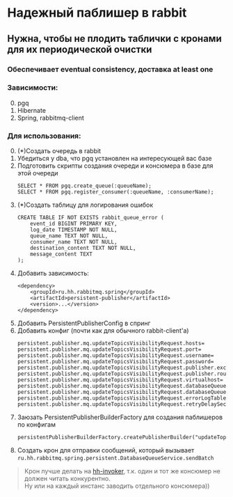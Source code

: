 # Надежный паблишер в rabbit
## Нужна, чтобы не плодить таблички с кронами для их периодической очистки
### Обеспечивает eventual consistency, доставка at least one
### Зависимости:
0. pgq
1. Hibernate
2. Spring, rabbitmq-client
### Для использования:
0. (*)Создать очередь в rabbit
1. Убедиться у dba, что pgq установлен на интересующей вас базе
2. Подготовить скрипты создания очереди и консюмера в базе для этой очереди
    ```
    SELECT * FROM pgq.create_queue(:queueName);
    SELECT * FROM pgq.register_consumer(:queueName, :consumerName);
    ```
3. (*)Создать таблицу для логирования ошибок
    ```
    CREATE TABLE IF NOT EXISTS rabbit_queue_error (
        event_id BIGINT PRIMARY KEY,
        log_date TIMESTAMP NOT NULL,
        queue_name TEXT NOT NULL,
        consumer_name TEXT NOT NULL,
        destination_content TEXT NOT NULL,
        message_content TEXT
    );
    ```
4. Добавить зависимость:
    ```
    <dependency>
        <groupId>ru.hh.rabbitmq.spring</groupId>
        <artifactId>persistent-publisher</artifactId>
        <version>...</version>
    </dependency>
    ```
5. Добавить PersistentPublisherConfig в спринг
6. Добавить конфиг (почти как для обычного rabbit-client'а)
    ```
    persistent.publisher.mq.updateTopicsVisibilityRequest.hosts=
    persistent.publisher.mq.updateTopicsVisibilityRequest.port=
    persistent.publisher.mq.updateTopicsVisibilityRequest.username=
    persistent.publisher.mq.updateTopicsVisibilityRequest.password=
    persistent.publisher.mq.updateTopicsVisibilityRequest.publisher.exchange=
    persistent.publisher.mq.updateTopicsVisibilityRequest.publisher.routingKey=
    persistent.publisher.mq.updateTopicsVisibilityRequest.virtualhost=
    persistent.publisher.mq.updateTopicsVisibilityRequest.databaseQueueName=
    persistent.publisher.mq.updateTopicsVisibilityRequest.databaseQueueConsumerName=
    persistent.publisher.mq.updateTopicsVisibilityRequest.errorLogTableName=
    persistent.publisher.mq.updateTopicsVisibilityRequest.retryDelaySec=
    ```
7. Заюзать PersistentPublisherBuilderFactory для создания паблишеров по конфигам
    ```
    persistentPublisherBuilderFactory.createPublisherBuilder("updateTopicsVisibilityRequest")
    ```
8. Создать крон для отправки сообщений, который вызывает `ru.hh.rabbitmq.spring.persistent.DatabaseQueueService.sendBatch`
> Крон лучше делать на [hh-invoker](https://github.com/hhru/hh-invoker), т.к. один и тот же консюмер не должен читать конкурентно.  
Ну или на каждый инстанс заводить отдельного консюмера))
